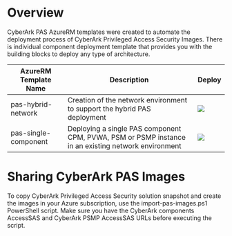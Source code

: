 # Overview

CyberArk PAS AzureRM templates were created to automate the deployment process of CyberArk Privileged Access Security Images. There is individual component deployment template that provides you with the building blocks to deploy any type of architecture.

| AzureRM Template Name | Description | Deploy |
|-----------------------|-------------|--------|
| pas-hybrid-network | Creation of the network environment to support the hybrid PAS deployment | <a href="https://portal.azure.com/#create/Microsoft.Template/uri/https%3A%2F%2Fraw.githubusercontent.com%2Fcyberark%2Fpas-on-cloud%2Fmaster%2Fazure%2Fpas-hybrid-network.json" target="_blank"><img src="http://azuredeploy.net/deploybutton.png"/></a> |
| pas-single-component | Deploying a single PAS component CPM, PVWA, PSM or PSMP instance in an existing network environment |  <a href="https://portal.azure.com/#create/Microsoft.Template/uri/https%3A%2F%2Fraw.githubusercontent.com%2Fcyberark%2Fpas-on-cloud%2Fmaster%2Fazure%2Fpas-single-component.json" target="_blank"><img src="http://azuredeploy.net/deploybutton.png"/></a> |


# Sharing CyberArk PAS Images
To copy CyberArk Privileged Access Security solution snapshot and create the images in your Azure subscription, use the import-pas-images.ps1 PowerShell script. Make sure you have the CyberArk components AccessSAS and CyberArk PSMP AccessSAS URLs before executing the script.

